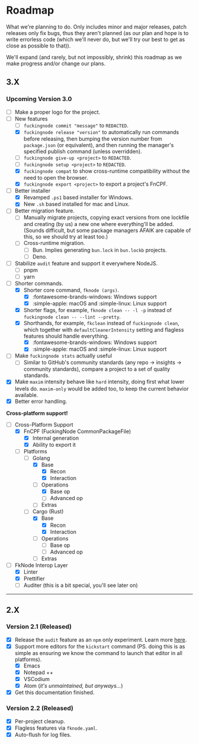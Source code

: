 <!-- markdownlint-disable md007 -->
# Roadmap

What we're planning to do. Only includes minor and major releases, patch releases only fix bugs, thus they aren't planned (as our plan and hope is to write errorless code (which we'll never do, but we'll try our best to get as close as possible to that)).

We'll expand (and rarely, but not impossibly, shrink) this roadmap as we make progress and/or change our plans.

## 3.X

### Upcoming Version 3.0

- [ ] Make a proper logo for the project.
- [ ] New features
    - [ ] `fuckingnode commit "message"` to `REDACTED`.
    - [X] `fuckingnode release "version"` to automatically run commands before releasing, then bumping the version number from `package.json` (or equivalent), and then running the manager's specified publish command (unless overridden).
    - [ ] `fuckingnode give-up <project>` to `REDACTED`.
    - [ ] `fuckingnode setup <project>` to `REDACTED`.
    - [x] `fuckingnode compat` to show cross-runtime compatibility without the need to open the browser.
    - [x] `fuckingnode export <project>` to export a project's FnCPF.
- [ ] Better installer
    - [X] Revamped `.ps1` based installer for Windows.
    - [X] New `.sh` based installed for mac and Linux.
- [ ] Better migration feature.
    - [ ] Manually migrate projects, copying exact versions from one lockfile and creating (by us) a new one where everything'll be added. (Sounds difficult, but some package managers AFAIK are capable of this, so we should try at least too.)
    - [ ] Cross-runtime migration.
        - [ ] Bun. Implies generating `bun.lock` in `bun.lockb` projects.
        - [ ] Deno.
- [ ] Stabilize `audit` feature and support it everywhere NodeJS.
    - [ ] pnpm
    - [ ] yarn
- [ ] Shorter commands.
    - [X] Shorter core command, `fknode (args)`.
        - [X] :fontawesome-brands-windows: Windows support
        - [X] :simple-apple: macOS and :simple-linux: Linux support
    - [X] Shorter flags, for example, `fknode clean -- -l -p` instead of `fuckingnode clean -- --lint --pretty`.
    - [X] Shorthands, for example, `fkclean` instead of `fuckingnode clean`, which together with `defaultCleanerIntensity` setting and flagless features should handle everything.
        - [X] :fontawesome-brands-windows: Windows support
        - [X] :simple-apple: macOS and :simple-linux: Linux support
- [ ] Make `fuckingnode stats` actually useful
    - [ ] Similar to GitHub's community standards (any repo -> insights -> community standards), compare a project to a set of quality standards.
- [X] Make `maxim` intensity behave like `hard` intensity, doing first what lower levels do. `maxim-only` would be added too, to keep the current behavior available.
- [x] Better error handling.

**Cross-platform support!**

- [ ] Cross-Platform Support
    - [x] FnCPF (FuckingNode CommonPackageFile)
        - [x] Internal generation
        - [x] Ability to export it
    - [ ] Platforms
        - [ ] Golang
            - [x] Base
                - [x] Recon
                - [x] Interaction
            - [ ] Operations
                - [x] Base op
                - [ ] Advanced op
            - [ ] Extras
        - [ ] Cargo (Rust)
            - [x] Base
                - [x] Recon
                - [x] Interaction
            - [ ] Operations
                - [ ] Base op
                - [ ] Advanced op
            - [ ] Extras
- [ ] FkNode Interop Layer
    - [x] Linter
    - [x] Prettifier
    - [ ] Auditer (this is a bit special, you'll see later on)

----

## 2.X

### Version 2.1 (Released)

- [X] Release the `audit` feature as an `npm` only experiment. Learn more [here](../learn/audit.md).
- [X] Support more editors for the `kickstart` command (PS. doing this is as simple as ensuring we know the command to launch that editor in all platforms).
    - [X] Emacs
    - [X] Notepad ++
    - [X] VSCodium
    - [X] Atom (_it's unmaintained, but anyways..._)
- [X] Get this documentation finished.

### Version 2.2 (Released)

- [X] Per-project cleanup.
- [X] Flagless features via `fknode.yaml`.
- [X] Auto-flush for log files.
